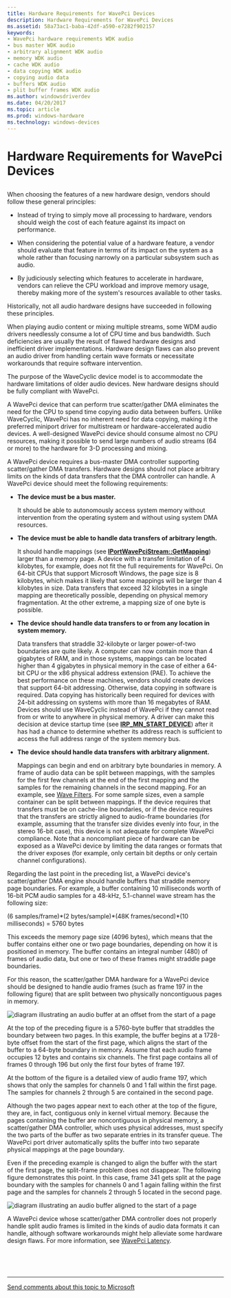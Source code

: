 ```yaml
---
title: Hardware Requirements for WavePci Devices
description: Hardware Requirements for WavePci Devices
ms.assetid: 58a73ac1-baba-42df-a590-e7282f902157
keywords:
- WavePci hardware requirements WDK audio
- bus master WDK audio
- arbitrary alignment WDK audio
- memory WDK audio
- cache WDK audio
- data copying WDK audio
- copying audio data
- buffers WDK audio
- plit buffer frames WDK audio
ms.author: windowsdriverdev
ms.date: 04/20/2017
ms.topic: article
ms.prod: windows-hardware
ms.technology: windows-devices
---
```


# Hardware Requirements for WavePci Devices


## <span id="hardware_requirements_for_wavepci_devices"></span><span id="HARDWARE_REQUIREMENTS_FOR_WAVEPCI_DEVICES"></span>


When choosing the features of a new hardware design, vendors should follow these general principles:

-   Instead of trying to simply move all processing to hardware, vendors should weigh the cost of each feature against its impact on performance.

-   When considering the potential value of a hardware feature, a vendor should evaluate that feature in terms of its impact on the system as a whole rather than focusing narrowly on a particular subsystem such as audio.

-   By judiciously selecting which features to accelerate in hardware, vendors can relieve the CPU workload and improve memory usage, thereby making more of the system's resources available to other tasks.

Historically, not all audio hardware designs have succeeded in following these principles.

When playing audio content or mixing multiple streams, some WDM audio drivers needlessly consume a lot of CPU time and bus bandwidth. Such deficiencies are usually the result of flawed hardware designs and inefficient driver implementations. Hardware design flaws can also prevent an audio driver from handling certain wave formats or necessitate workarounds that require software intervention.

The purpose of the WaveCyclic device model is to accommodate the hardware limitations of older audio devices. New hardware designs should be fully compliant with WavePci.

A WavePci device that can perform true scatter/gather DMA eliminates the need for the CPU to spend time copying audio data between buffers. Unlike WaveCyclic, WavePci has no inherent need for data copying, making it the preferred miniport driver for multistream or hardware-accelerated audio devices. A well-designed WavePci device should consume almost no CPU resources, making it possible to send large numbers of audio streams (64 or more) to the hardware for 3-D processing and mixing.

A WavePci device requires a bus-master DMA controller supporting scatter/gather DMA transfers. Hardware designs should not place arbitrary limits on the kinds of data transfers that the DMA controller can handle. A WavePci device should meet the following requirements:

-   **The device must be a bus master.**

    It should be able to autonomously access system memory without intervention from the operating system and without using system DMA resources.

-   **The device must be able to handle data transfers of arbitrary length.**

    It should handle mappings (see [**IPortWavePciStream::GetMapping**](https://msdn.microsoft.com/library/windows/hardware/ff536909)) larger than a memory page. A device with a transfer limitation of 4 kilobytes, for example, does not fit the full requirements for WavePci. On 64-bit CPUs that support Microsoft Windows, the page size is 8 kilobytes, which makes it likely that some mappings will be larger than 4 kilobytes in size. Data transfers that exceed 32 kilobytes in a single mapping are theoretically possible, depending on physical memory fragmentation. At the other extreme, a mapping size of one byte is possible.

-   **The device should handle data transfers to or from any location in system memory.**

    Data transfers that straddle 32-kilobyte or larger power-of-two boundaries are quite likely. A computer can now contain more than 4 gigabytes of RAM, and in those systems, mappings can be located higher than 4 gigabytes in physical memory in the case of either a 64-bit CPU or the x86 physical address extension (PAE). To achieve the best performance on these machines, vendors should create devices that support 64-bit addressing. Otherwise, data copying in software is required. Data copying has historically been required for devices with 24-bit addressing on systems with more than 16 megabytes of RAM. Devices should use WaveCyclic instead of WavePci if they cannot read from or write to anywhere in physical memory. A driver can make this decision at device startup time (see [**IRP\_MN\_START\_DEVICE**](https://msdn.microsoft.com/library/windows/hardware/ff551749)) after it has had a chance to determine whether its address reach is sufficient to access the full address range of the system memory bus.

-   **The device should handle data transfers with arbitrary alignment.**

    Mappings can begin and end on arbitrary byte boundaries in memory. A frame of audio data can be split between mappings, with the samples for the first few channels at the end of the first mapping and the samples for the remaining channels in the second mapping. For an example, see [Wave Filters](wave-filters.md). For some sample sizes, even a sample container can be split between mappings. If the device requires that transfers must be on cache-line boundaries, or if the device requires that the transfers are strictly aligned to audio-frame boundaries (for example, assuming that the transfer size divides evenly into four, in the stereo 16-bit case), this device is not adequate for complete WavePci compliance. Note that a noncompliant piece of hardware can be exposed as a WavePci device by limiting the data ranges or formats that the driver exposes (for example, only certain bit depths or only certain channel configurations).

Regarding the last point in the preceding list, a WavePci device's scatter/gather DMA engine should handle buffers that straddle memory page boundaries. For example, a buffer containing 10 milliseconds worth of 16-bit PCM audio samples for a 48-kHz, 5.1-channel wave stream has the following size:

(6 samples/frame)\*(2 bytes/sample)\*(48K frames/second)\*(10 milliseconds) = 5760 bytes

This exceeds the memory page size (4096 bytes), which means that the buffer contains either one or two page boundaries, depending on how it is positioned in memory. The buffer contains an integral number (480) of frames of audio data, but one or two of these frames might straddle page boundaries.

For this reason, the scatter/gather DMA hardware for a WavePci device should be designed to handle audio frames (such as frame 197 in the following figure) that are split between two physically noncontiguous pages in memory.

![diagram illustrating an audio buffer at an offset from the start of a page](images/framealign.png)

At the top of the preceding figure is a 5760-byte buffer that straddles the boundary between two pages. In this example, the buffer begins at a 1728-byte offset from the start of the first page, which aligns the start of the buffer to a 64-byte boundary in memory. Assume that each audio frame occupies 12 bytes and contains six channels. The first page contains all of frames 0 through 196 but only the first four bytes of frame 197.

At the bottom of the figure is a detailed view of audio frame 197, which shows that only the samples for channels 0 and 1 fall within the first page. The samples for channels 2 through 5 are contained in the second page.

Although the two pages appear next to each other at the top of the figure, they are, in fact, contiguous only in kernel virtual memory. Because the pages containing the buffer are noncontiguous in physical memory, a scatter/gather DMA controller, which uses physical addresses, must specify the two parts of the buffer as two separate entries in its transfer queue. The WavePci port driver automatically splits the buffer into two separate physical mappings at the page boundary.

Even if the preceding example is changed to align the buffer with the start of the first page, the split-frame problem does not disappear. The following figure demonstrates this point. In this case, frame 341 gets split at the page boundary with the samples for channels 0 and 1 again falling within the first page and the samples for channels 2 through 5 located in the second page.

![diagram illustrating an audio buffer aligned to the start of a page](images/framealign2.png)

A WavePci device whose scatter/gather DMA controller does not properly handle split audio frames is limited in the kinds of audio data formats it can handle, although software workarounds might help alleviate some hardware design flaws. For more information, see [WavePci Latency](wavepci-latency.md).

 

 


--------------------
[Send comments about this topic to Microsoft](mailto:wsddocfb@microsoft.com?subject=Documentation%20feedback%20[audio\audio]:%20Hardware%20Requirements%20for%20WavePci%20Devices%20%20RELEASE:%20%287/18/2016%29&body=%0A%0APRIVACY%20STATEMENT%0A%0AWe%20use%20your%20feedback%20to%20improve%20the%20documentation.%20We%20don't%20use%20your%20email%20address%20for%20any%20other%20purpose,%20and%20we'll%20remove%20your%20email%20address%20from%20our%20system%20after%20the%20issue%20that%20you're%20reporting%20is%20fixed.%20While%20we're%20working%20to%20fix%20this%20issue,%20we%20might%20send%20you%20an%20email%20message%20to%20ask%20for%20more%20info.%20Later,%20we%20might%20also%20send%20you%20an%20email%20message%20to%20let%20you%20know%20that%20we've%20addressed%20your%20feedback.%0A%0AFor%20more%20info%20about%20Microsoft's%20privacy%20policy,%20see%20http://privacy.microsoft.com/default.aspx. "Send comments about this topic to Microsoft")



